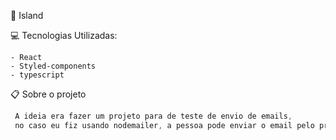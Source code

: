 🍃 Island

💻 Tecnologias Utilizadas:

```
- React
- Styled-components
- typescript
```

📋 Sobre o projeto

```js
 A ideia era fazer um projeto para de teste de envio de emails,
 no caso eu fiz usando nodemailer, a pessoa pode enviar o email pelo proprio site
```
